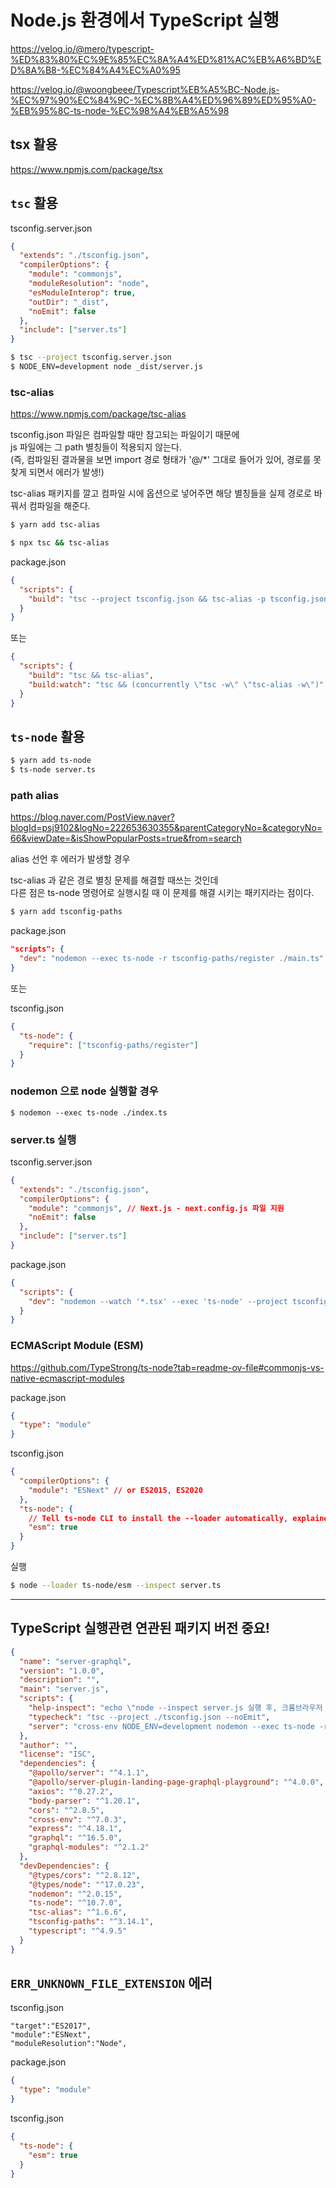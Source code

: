 # Node.js 환경에서 TypeScript 실행

https://velog.io/@mero/typescript-%ED%83%80%EC%9E%85%EC%8A%A4%ED%81%AC%EB%A6%BD%ED%8A%B8-%EC%84%A4%EC%A0%95

https://velog.io/@woongbeee/Typescript%EB%A5%BC-Node.js-%EC%97%90%EC%84%9C-%EC%8B%A4%ED%96%89%ED%95%A0-%EB%95%8C-ts-node-%EC%98%A4%EB%A5%98

## tsx 활용

https://www.npmjs.com/package/tsx

## `tsc` 활용

tsconfig.server.json

```json
{
  "extends": "./tsconfig.json",
  "compilerOptions": {
    "module": "commonjs",
    "moduleResolution": "node",
    "esModuleInterop": true,
    "outDir": "_dist",
    "noEmit": false
  },
  "include": ["server.ts"]
}
```

```bash
$ tsc --project tsconfig.server.json
$ NODE_ENV=development node _dist/server.js
```

### tsc-alias

https://www.npmjs.com/package/tsc-alias

tsconfig.json 파일은 컴파일할 때만 참고되는 파일이기 때문에  
js 파일에는 그 path 별칭들이 적용되지 않는다.  
(즉, 컴파일된 결과물을 보면 import 경로 형태가 '@/\*' 그대로 들어가 있어, 경로를 못찾게 되면서 에러가 발생!)

tsc-alias 패키지를 깔고 컴파일 시에 옵션으로 넣어주면 해당 별칭들을 실제 경로로 바꿔서 컴파일을 해준다.

```bash
$ yarn add tsc-alias
```

```bash
$ npx tsc && tsc-alias
```

package.json

```json
{
  "scripts": {
    "build": "tsc --project tsconfig.json && tsc-alias -p tsconfig.json"
  }
}
```

또는

```json
{
  "scripts": {
    "build": "tsc && tsc-alias",
    "build:watch": "tsc && (concurrently \"tsc -w\" \"tsc-alias -w\")"
  }
}
```

## `ts-node` 활용

```bash
$ yarn add ts-node
$ ts-node server.ts
```

### path alias

https://blog.naver.com/PostView.naver?blogId=psj9102&logNo=222653630355&parentCategoryNo=&categoryNo=66&viewDate=&isShowPopularPosts=true&from=search

alias 선언 후 에러가 발생할 경우

tsc-alias 과 같은 경로 별칭 문제를 해결할 때쓰는 것인데  
다른 점은 ts-node 명령어로 실행시킬 때 이 문제를 해결 시키는 패키지라는 점이다.

```bash
$ yarn add tsconfig-paths
```

package.json

```json
"scripts": {
  "dev": "nodemon --exec ts-node -r tsconfig-paths/register ./main.ts"
}
```

또는

tsconfig.json

```json
{
  "ts-node": {
    "require": ["tsconfig-paths/register"]
  }
}
```

### nodemon 으로 node 실행할 경우

```
$ nodemon --exec ts-node ./index.ts
```

### server.ts 실행

tsconfig.server.json

```json
{
  "extends": "./tsconfig.json",
  "compilerOptions": {
    "module": "commonjs", // Next.js - next.config.js 파일 지원
    "noEmit": false
  },
  "include": ["server.ts"]
}
```

package.json

```json
{
  "scripts": {
    "dev": "nodemon --watch '*.tsx' --exec 'ts-node' --project tsconfig.server.json server.ts "
  }
}
```

### ECMAScript Module (ESM)

https://github.com/TypeStrong/ts-node?tab=readme-ov-file#commonjs-vs-native-ecmascript-modules

package.json

```json
{
  "type": "module"
}
```

tsconfig.json

```json
{
  "compilerOptions": {
    "module": "ESNext" // or ES2015, ES2020
  },
  "ts-node": {
    // Tell ts-node CLI to install the --loader automatically, explained below
    "esm": true
  }
}
```

실행

```bash
$ node --loader ts-node/esm --inspect server.ts
```

---

## TypeScript 실행관련 연관된 패키지 버전 중요!

```json
{
  "name": "server-graphql",
  "version": "1.0.0",
  "description": "",
  "main": "server.js",
  "scripts": {
    "help-inspect": "echo \"node --inspect server.js 실행 후, 크롬브라우저 chrome://inspect/#devices 접속, Remote Target 목록에서 해당 'inspect' 링크 클릭\"",
    "typecheck": "tsc --project ./tsconfig.json --noEmit",
    "server": "cross-env NODE_ENV=development nodemon --exec ts-node -r tsconfig-paths/register server.ts"
  },
  "author": "",
  "license": "ISC",
  "dependencies": {
    "@apollo/server": "^4.1.1",
    "@apollo/server-plugin-landing-page-graphql-playground": "^4.0.0",
    "axios": "^0.27.2",
    "body-parser": "^1.20.1",
    "cors": "^2.8.5",
    "cross-env": "^7.0.3",
    "express": "^4.18.1",
    "graphql": "^16.5.0",
    "graphql-modules": "^2.1.2"
  },
  "devDependencies": {
    "@types/cors": "^2.8.12",
    "@types/node": "^17.0.23",
    "nodemon": "^2.0.15",
    "ts-node": "^10.7.0",
    "tsc-alias": "^1.6.6",
    "tsconfig-paths": "^3.14.1",
    "typescript": "^4.9.5"
  }
}
```

## `ERR_UNKNOWN_FILE_EXTENSION` 에러

tsconfig.json

```
"target":"ES2017",
"module":"ESNext",
"moduleResolution":"Node",
```

package.json

```json
{
  "type": "module"
}
```

tsconfig.json

```json
{
  "ts-node": {
    "esm": true
  }
}
```
